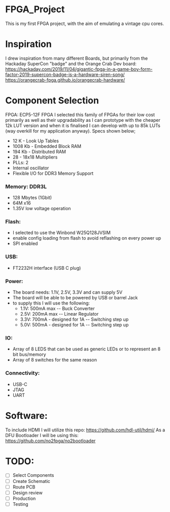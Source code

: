 # FPGA_Project
This is my first FPGA project, with the aim of emulating a vintage cpu cores.

# Inspiration
I drew inspiration from many different Boards, but primarily from the Hackaday SuperCon "badge" and the Orange Crab Dev board:
https://hackaday.com/2019/11/04/gigantic-fpga-in-a-game-boy-form-factor-2019-supercon-badge-is-a-hardware-siren-song/
https://orangecrab-fpga.github.io/orangecrab-hardware/

# Component Selection
FPGA: ECP5-12F FPGA
I selected this family of FPGAs for their low cost primarily as well as their upgradability as I can prototype with the cheaper 12k LUT version and when it is finalised I can develop with up to 85k LUTs (way overkill for my application anyway).  Specs shown below;

- 12 K - Look Up Tables
- 1008 Kb - Embedded Block RAM
- 194 Kb - Distributed RAM
- 28 - 18x18 Multipliers
- PLLs: 2
- Internal oscillator
- Flexible I/O for DDR3 Memory Support

### Memory: DDR3L 
- 128 Mbytes (1Gbit)
- 64M x16
- 1.35V low voltage operation

### Flash:
- I selected to use the Winbond W25Q128JVSIM
- enable config loading from flash to avoid reflashing on every power up 
- SPI enabled

### USB: 
- FT2232H interface (USB C plug)

### Power:
- The board needs: 1.1V, 2.5V, 3.3V and can supply 5V
- The board will be able to be powered by USB or barrel Jack
- to supply this I will use the following:
  - 1.1V: 500mA max -- Buck Converter
  - 2.5V: 200mA max -- Linear Regulator
  - 3.3V: 700mA - designed for 1A -- Switching step up
  - 5.0V: 500mA - designed for 1A -- Switching step up

### IO:
- Array of 8 LEDS that can be used as generic LEDs or to represent an 8 bit bus/memory
- Array of 8 switches for the same reason

### Connectivity:
- USB-C
- JTAG
- UART

# Software:

To include HDMI I will utilize this repo:
https://github.com/hdl-util/hdmi/
As a DFU Bootloader I will be using this:
https://github.com/no2fpga/no2bootloader

# TODO:
- [ ] Select Components
- [ ] Create Schematic
- [ ] Route PCB
- [ ] Design review
- [ ] Production
- [ ] Testing
